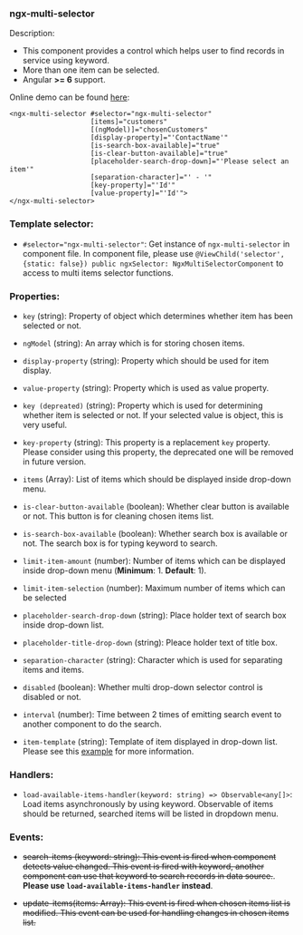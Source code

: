 ### ngx-multi-selector

Description:

 * This component provides a control which helps user to find records in service using keyword.
 * More than one item can be selected.
 * Angular **>= 6** support.

Online demo can be found [here](http://ngx-multi-selector.bitballoon.com/):

```
<ngx-multi-selector #selector="ngx-multi-selector" 
                    [items]="customers"
                    [(ngModel)]="chosenCustomers"
                    [display-property]="'ContactName'"
                    [is-search-box-available]="true"
                    [is-clear-button-available]="true"
                    [placeholder-search-drop-down]="'Please select an item'"
                    [separation-character]="' - '"
                    [key-property]="'Id'" 
                    [value-property]="'Id'">
</ngx-multi-selector>
```

### Template selector:

 * `#selector="ngx-multi-selector"`: Get instance of `ngx-multi-selector` in component file. In component file, please use `@ViewChild('selector', {static: false}) public ngxSelector: NgxMultiSelectorComponent` to access to multi items selector functions.

### Properties:

 * ```key``` (string): Property of object which determines whether item has been selected or not.
 
 * ```ngModel``` (string): An array which is for storing chosen items.
 
 * ```display-property``` (string): Property which should be used for item display.
 
 * ```value-property``` (string): Property which is used as value property.
 
 * ```key (depreated)``` (string): Property which is used for determining whether item is selected or not. If your selected value is object, this is very useful.
 
 * ```key-property``` (string): This property is a replacement ```key``` property. Please consider using this property, the deprecated one will be removed in future version.
 
 * ```items``` (Array<any>): List of items which should be displayed inside drop-down menu.
 
 * ```is-clear-button-available``` (boolean): Whether clear button is available or not. This button is for cleaning chosen items list.
 
 * ```is-search-box-available``` (boolean): Whether search box is available or not. The search box is for typing keyword to search.
 
 * ```limit-item-amount``` (number): Number of items which can be displayed inside drop-down menu (**Minimum**: 1. **Default**: 1).
 
 * ```limit-item-selection``` (number): Maximum number of items which can be selected
 
 * ```placeholder-search-drop-down``` (string): Place holder text of search box inside drop-down list.
 
 * ```placeholder-title-drop-down``` (string): Pleace holder text of title box.
 
 * ```separation-character``` (string): Character which is used for separating items and items.
 
 * ```disabled``` (boolean): Whether multi drop-down selector control is disabled or not.
 
 * ```interval``` (number): Time between 2 times of emitting search event to another component to do the search.
 
 * ```item-template``` (string): Template of item displayed in drop-down list. Please see this [example](https://ngx-multi-selector.netlify.com/advanced-demo/custom-item-template) for more information.
 

### Handlers:

 * `load-available-items-handler(keyword: string) => Observable<any[]>`: Load items asynchronously by using keyword. Observable of items should be returned, searched items will be listed in dropdown menu.
 
### Events:

 * ~~search-items (keyword: string): This event is fired when component detects value changed. This event is fired with keyword, another component can use that keyword to search records in data source.~~. **Please use `load-available-items-handler` instead**.
 
 * ~~update-items(items: Array<any>): This event is fired when chosen items list is modified. This event can be used for handling changes in chosen items list.~~
